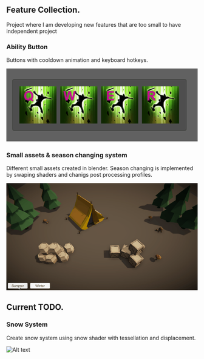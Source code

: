 ## Feature Collection.
Project where I am developing new features that are too small to have independent project

### Ability Button
Buttons with cooldown animation and keyboard hotkeys.

![Alt text](/Screenshots/abilityButton.gif?raw=true "Ability Button")

### Small assets & season changing system
Different small assets created in blender. Season changing is implemented by swaping shaders and chanigs post processing profiles.

![Alt text](/Screenshots/assetShowcase.gif?raw=true "Season Changing System")

## Current TODO.

### Snow System

Create snow system using snow shader with tessellation and displacement.

![Alt text](/Screenshots/snow.gif?raw=true "Snow system example")
